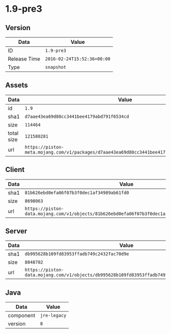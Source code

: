 # 1.9-pre3

## Version

|**Data**        | **Value**                 |
|----------------|-------------------------|
| ID   | ```1.9-pre3```   |
| Release Time   | ```2016-02-24T15:52:36+00:00```   |
| Type   | ```snapshot```   |

## Assets

|**Data**        | **Value**                 |
|----------------|-------------------------|
| id   | ```1.9```   |
| sha1   | ```d7aae43ea69d80cc3441bee4179abd791f6534cd```   |
| size   | ```114464```   |
| total size  | ```121580281```  |
| url       | ```https://piston-meta.mojang.com/v1/packages/d7aae43ea69d80cc3441bee4179abd791f6534cd/1.9.json``` |

## Client

|**Data**        | **Value**                 |
|----------------|-------------------------|
| sha1   | ```81b626ebd0efa06f07b3f0dec1af34989ab61fd0```   |
| size   | ```8698063```   |
| url       | ```https://piston-data.mojang.com/v1/objects/81b626ebd0efa06f07b3f0dec1af34989ab61fd0/client.jar``` |

## Server

|**Data**        | **Value**                 |
|----------------|-------------------------|
| sha1   | ```db995628b109fd83953ffadb749c2432fac70d9e```   |
| size   | ```8848702```   |
| url       | ```https://piston-data.mojang.com/v1/objects/db995628b109fd83953ffadb749c2432fac70d9e/server.jar``` |

## Java

|**Data**        | **Value**                 |
|----------------|-------------------------|
| component   | ```jre-legacy```   |
| version   | ```8```   |